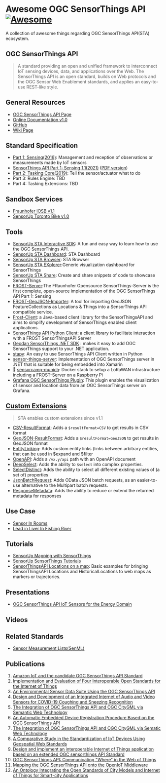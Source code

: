 # **Awesome OGC SensorThings API** [![Awesome](https://awesome.re/badge.svg)](https://github.com/lkcozy/awesome-sensorthings-api)

A collection of awesome things regarding OGC SensorThings API(STA) ecosystem.

## OGC SensorThings API

> A standard providing an open and unified framework to interconnect IoT sensing devices, data, and applications over the Web.
> The SensorThings API is an open standard, builds on Web protocols and the OGC Sensor Web Enablement standards, and applies an easy-to-use REST-like style.

## General Resources

- [OGC SensorThings API Page](https://www.ogc.org/standards/sensorthings)
- [Online Documentation v1.0](https://developers.sensorup.com/docs/#introduction)
- [GitHub](https://github.com/opengeospatial/sensorthings)
- [Wiki Page](https://en.wikipedia.org/wiki/SensorThings_API)

## Standard Specification

- [Part 1: Sensing(2016)](http://docs.opengeospatial.org/is/15-078r6/15-078r6.html): Management and reception of observations or measurements made by IoT sensors
- [SensorThings API Part 1: Sensing 1.1(2021)](https://docs.ogc.org/is/18-088/18-088.html) ([PDF version](https://docs.ogc.org/is/18-088/18-088.pdf))
- [Part 2: Tasking Core(2019)](http://docs.opengeospatial.org/is/17-079r1/17-079r1.html): Tell the sensor/actuator what to do
- Part 3: Rules Engine: TBD
- Part 4: Tasking Extensions: TBD

## Sandbox Services

- [Fraunhofer IOSB v1.1](https://ogc-demo.k8s.ilt-dmz.iosb.fraunhofer.de/v1.1/)
- [SensorUp Toronto Bike v1.0](https://toronto-bike-snapshot.sensorup.com/display/v1.0)

## Tools

- [SensorUp STA Interactive SDK](https://developers.sensorup.com/InteractiveSDK/): A fun and easy way to learn how to use the OGC SensorThings API.
- [SensorUp STA Dashboard](http://dashboard-demo.sensorup.com/): STA Dashboard
- [SensorUp STA Browser](http://map-dashboard.sensorup.com/components/settings/index.html): STA Browser
- [SensorUp STA EXplorer](https://explorer.sensorup.com/?url=https://toronto-bike-snapshot.sensorup.com/v1.0):Generic visualization dashboard for SensorThings
- [SensorUp STA Share](https://share.sensorup.com/): Create and share snippets of code to showcase SensorThings
- [FROST-Server](https://github.com/FraunhoferIOSB/FROST-Server):The FRaunhofer Opensource SensorThings-Server is the first complete, open-source implementation of the OGC SensorThings API Part 1: Sensing
- [FROST-GeoJSON-Importer](https://github.com/hylkevds/FROST-GeoJsonImporter): A tool for importing GeoJSON FeatureCollections as Locations & Things into a SensorThings API compatible service.
- [Frost-Client](https://github.com/FraunhoferIOSB/FROST-Client): a Java-based client library for the SensorThingsAPI and aims to simplify development of SensorThings enabled client applications.
- [SensorThings API Python Client](https://pypi.org/project/frost-sta-client/#/): a client library to facilitate interaction with a FROST SensorThingsAPI Server
- [Geodan SensorThings .NET SDK](https://github.com/gost/sensorthings-net-sdk) : makes it easy to add OGC SensorThings support to your .NET application.
- [stapy](https://github.com/zMoooooritz/stapy): An easy to use SensorThings API Client written in Python
- [sensor-things-server](https://github.com/PAR-Government/sensor-things-server): Implementation of OGC SensorThings server in .NET that is suitable for being embedded into Xamarin
- 🐳 [sensorcamp-munich](https://github.com/lrswss/sensorcamp-munich): Docker stack to setup a LoRaWAN infrastructure including a FROST-Server on a Raspberry Pi
- [Grafana OGC SensorThings Plugin](https://grafana.com/grafana/plugins/linksmart-sensorthings-datasource/): This plugin enables the visualization of sensor and location data from an OGC SensorThings server on Grafana.

## [Custom Extensions](https://github.com/opengeospatial/sensorthings/discussions/146)

> STA enables custom extensions since v1.1

- [CSV-ResultFormat](https://github.com/INSIDE-information-systems/SensorThingsAPI/blob/master/CSV-ResultFormat/CSV-ResultFormat.md): Adds a `$resultFormat=CSV` to get results in CSV format
- [GeoJSON-ResultFormat](https://fraunhoferiosb.github.io/FROST-Server/extensions/GeoJSON-ResultFormat.html): Adds a `$resultFormat=GeoJSON` to get results in GeoJSON format
- [EntityLinking](https://github.com/INSIDE-information-systems/SensorThingsAPI/blob/master/EntityLinking/Linking.md): Adds custom entity links (links between arbitrary entities, that can be used in $expand and $filter
- [OpenAPI](https://fraunhoferiosb.github.io/FROST-Server/extensions/OpenAPI.html): Adds a `/vx.y/api` path with an OpenAPI document
- [DeepSelect](https://fraunhoferiosb.github.io/FROST-Server/extensions/DeepSelect.html): Adds the ability to `$select` into complex properties.
- [SelectDistinct](https://fraunhoferiosb.github.io/FROST-Server/extensions/SelectDistinct.html): Adds the ability to select all different existing values of (a set of) properties
- [JsonBatchRequest](https://fraunhoferiosb.github.io/FROST-Server/extensions/JsonBatchRequest.html): Adds OData JSON batch requests, as an easier-to-use alternative to the Multipart batch requests.
- [ResponseMetadata](https://fraunhoferiosb.github.io/FROST-Server/extensions/ResponseMetadata.html): Adds the ability to reduce or extend the returned metadata for responses

## Use Case

- [Sensor In Rooms](https://github.com/opengeospatial/sensorthings/blob/master/use-cases/SensorsInRooms.md)
- [Lead in Liver In Fishing River](https://github.com/opengeospatial/sensorthings/blob/master/use-cases/LeadInLiverInFishInRiver.md)

## Tutorials

- [SensorUp Mapping with SensorThings](https://developers.sensorup.com/tutorials/map/)
- [SensorUp SensorThings Tutorials](https://developers.sensorup.com/tutorials/)
- [SensorThingsAPI Locations on a map](https://github.com/tum-gis/FROST-on-a-map): Basic examples for bringing SensorThingsAPI Locations and HistoricalLocations to web maps as markers or trajectories.

## Presentations

- [OGC SensorThings API IoT Sensors for the Energy Domain](https://inspire.ec.europa.eu/sites/default/files/presentations/1600_ogc_sensorthings_api_and_energy_-_final.pdf)

## Videos

## Related Standards

- [Sensor Measurement Lists(SenML)](https://tools.ietf.org/html/rfc8428)

## Publications

1. [Amazon IoT and the candidate OGC SensorThings API Standard](https://www.ogc.org/blog/2315)
2. [Implementation and Evaluation of Four Interoperable Open Standards for the Internet of Things](https://www.mdpi.com/1424-8220/15/9/24343#/)
3. [An Environmental Sensor Data Suite Using the OGC SensorThings API](https://link.springer.com/chapter/10.1007/978-3-030-39815-6_22)
4. [Design and Development of an Integrated Internet of Audio and Video Sensors for COVID-19 Coughing and Sneezing Recognition](https://ieeexplore.ieee.org/abstract/document/9623141?casa_token=DdjcBl8uvxMAAAAA:fZdmWxdPp2NUSoBfu3sA2r-N6SkAkfA6phSMRunCR3Tm75OuipDHznkC87LGRqHwm_9e3EtgSw)
5. [The Integration of OGC SensorThings API and OGC CityGML via Semantic Web Technology](https://books.google.ca/books?hl=en&lr=&id=H4gEEAAAQBAJ&oi=fnd&pg=PA55&ots=ai_Ledffts&sig=nTs7w4FHDrBIrCkeqiwF45n2c60&redir_esc=y#v=onepage&q&f=false)
6. [An Automatic Embedded Device Registration Procedure Based on the OGC SensorThings API](https://scholar.google.com/scholar_url?url=https://www.mdpi.com/1424-8220/19/3/495/pdf&hl=en&oi=gsb-gga&ct=res&d=11656171690071367110&scisig=AAGBfm3mFAyEBx585JYi26bjBqji2hdlbw)
7. [The Integration of OGC SensorThings API and OGC CityGML via Sematic Web Technology](https://link.springer.com/chapter/10.1007/978-3-030-60952-8_6)
8. [A Comparative Study in the Standardization of IoT Devices Using Geospatial Web Standards](https://ieeexplore.ieee.org/abstract/document/9224992?casa_token=wET_iQDqU4YAAAAA:EyTm0T1jKbibaeLSaoEV-S2zNWj-g918Dqb89lz_HvhqkjNM13PlVgNMBSdZu_h57t6ZWRXwhw)
9. [Design and implement an interoperable Internet of Things application based on an extended OGC sensorthings API Standard](https://pdfs.semanticscholar.org/11e0/9ea6c194f61b7af59b5070911a6d6e68d639.pdf)
10. [OGC SensorThings API: Communicating "Where" in the Web of Things](https://iab.org/wp-content/IAB-uploads/2016/03/IAB_WhitePaper_OpenGeospatialConsortium.pdf)
11. [Mapping the OGC SensorThings API onto the OpenIoT Middleware](https://www.researchgate.net/publication/284995256_Mapping_the_OGC_SensorThings_API_onto_the_OpenIoT_Middleware)
12. [An Ontology Integrating the Open Standards of City Models and Internet of Things for Smart-city Applications](https://ieeexplore.ieee.org/abstract/document/9784912/)
